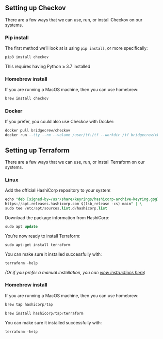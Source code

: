 ## Setting up Checkov

There are a few ways that we can use, run, or install Checkov on our systems.

### Pip install

The first method we’ll look at is using `pip install`, or more specifically:

```sql
pip3 install checkov
```

This requires having Python ≥ 3.7 installed

### Homebrew install

If you are running a MacOS machine, then you can use homebrew:

```sql
brew install checkov
```

### Docker

If you prefer, you could also use Checkov with Docker:

```sql
docker pull bridgecrew/checkov
docker run --tty --rm --volume /user/tf:/tf --workdir /tf bridgecrew/checkov --directory /tf
```

## Setting up Terraform

There are a few ways that we can use, run, or install Terraform on our systems.

### Linux

Add the official HashiCorp repository to your system:

```sql
echo "deb [signed-by=/usr/share/keyrings/hashicorp-archive-keyring.gpg] \
https://apt.releases.hashicorp.com $(lsb_release -cs) main" | \
sudo tee /etc/apt/sources.list.d/hashicorp.list
```

Download the package information from HashiCorp:

```sql
sudo apt update
```

You’re now ready to install Terraform:

```sql
sudo apt-get install terraform
```

You can make sure it installed successfully with:

```sql
terraform -help
```

*(Or if you prefer a manual installation, you can [view instructions here](https://developer.hashicorp.com/terraform/tutorials/aws-get-started/install-cli))*

### Homebrew install

If you are running a MacOS machine, then you can use homebrew:

```sql
brew tap hashicorp/tap

brew install hashicorp/tap/terraform
```

You can make sure it installed successfully with:

```sql
terraform -help
```
